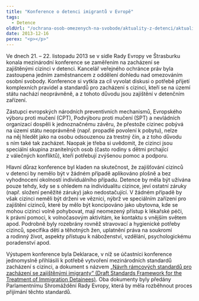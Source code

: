```yaml
---
title: "Konference o detenci imigrantů v Evropě"
tags:
  - Detence
oldUrl: "/ochrana-osob-omezenych-na-svobode/aktuality-z-detenci/aktuality-z-detenci-2013/konference-o-detenci-imigrantu-v-evrope/"
date: 2013-12-16
perex: "<p></p>"
---
```


<!-- imported from the old website -->

<p>Ve dnech 21. – 22. listopadu 2013 se v sídle Rady Evropy ve Štrasburku konala mezinárodní konference se zaměřením na zacházení se zajištěnými cizinci v detenci. Kancelář veřejného ochránce práv byla zastoupena jedním zaměstnancem z oddělení dohledu nad omezováním osobní svobody. Konference si vytkla za cíl vyvolat diskusi o potřebě přijetí komplexních pravidel a standardů pro zacházení s cizinci, kteří se na území státu nachází neoprávněně, a z tohoto důvodu jsou zajištění v detenčním zařízení. </p><p>Zástupci evropských národních preventivních mechanismů, Evropského výboru proti mučení (CPT), Podvýboru proti mučení (SPT) a nevládních organizací dospěli k jednoznačnému závěru, že přestože cizinec pobývá na území státu neoprávněně (např. propadlé povolení k pobytu), nelze na něj hledět jako na osobu odsouzenou za trestný čin, a z toho důvodu s ním také tak zacházet. Naopak je třeba si uvědomit, že cizinci jsou speciální skupina zranitelných osob (často rodiny s dětmi prchající z válečných konfliktů), kteří potřebují zvýšenou pomoc a podporu.</p><p>Hlavní důraz konference byl kladen na skutečnost, že zajišťování cizinců v detenci by nemělo být v žádném případě aplikováno plošně a bez vyhodnocení okolností individuálního případu. Detence by měla být užívána pouze tehdy, kdy se s ohledem na individualitu cizince, jeví ostatní záruky (např. složení peněžité záruky) jako nedostačující. V žádném případě by však cizinci neměli být drženi ve věznici, nýbrž ve speciálním zařízení pro zajištění cizinců, které by mělo být koncipováno jako ubytovna, kde se mohou cizinci volně pohybovat, mají neomezený přístup k lékařské péči, k právní pomoci, k volnočasovým aktivitám, ke kontaktu s vnějším světem apod. Podrobně byly rozebrány rovněž stravovací a hygienické potřeby cizinců, specifika dětí a těhotných žen, uplatnění práva na soukromí a rodinný život, aspekty přístupu k náboženství, vzdělání, psychologickému poradenství apod.</p><p>Výstupem konference byla Deklarace, v níž se účastníci konference jednomyslně přihlásili k potřebě vytvoření mezinárodních standardů zacházení s cizinci, a dokument s názvem <a href="http://www.ochrance.cz/uploads-import/ochrana_osob/ZARIZENI/Zarizeni_pro_cizince/Immigration_detention_standards_2013.pdf" target="_blank">„Návrh rámcových standardů pro zacházení se zajištěnými imigranty“ (Draft Standards Framework for the Treatment of Immigration Detainees)</a>. Oba dokumenty byly předány Parlamentnímu Shromáždění Rady Evropy, která by měla rozběhnout proces přijímání těchto standardů.</p>
